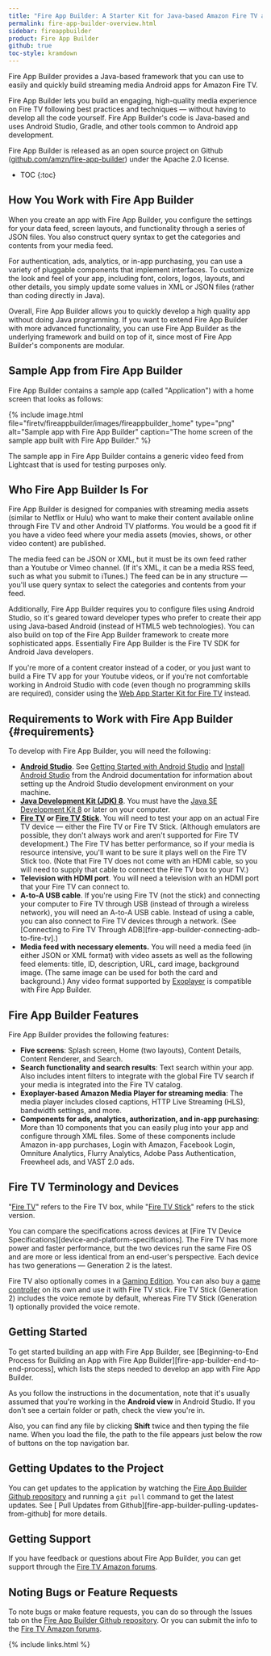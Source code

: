 ```yaml
---
title: "Fire App Builder: A Starter Kit for Java-based Amazon Fire TV and Android Apps"
permalink: fire-app-builder-overview.html
sidebar: fireappbuilder
product: Fire App Builder
github: true
toc-style: kramdown
---
```


Fire App Builder provides a Java-based framework that you can use to easily and quickly build streaming media Android apps for Amazon Fire TV. 

Fire App Builder lets you build an engaging, high-quality media experience on Fire TV following best practices and techniques &mdash; without having to develop all the code yourself. Fire App Builder's code is Java-based and uses Android Studio, Gradle, and other tools common to Android app development. 

Fire App Builder is released as an open source project on Github ([github.com/amzn/fire-app-builder](https://github.com/amzn/fire-app-builder)) under the Apache 2.0 license.

* TOC
{:toc}

## How You Work with Fire App Builder

When you create an app with Fire App Builder, you configure the settings for your data feed, screen layouts, and functionality through a series of JSON files. You also construct query syntax to get the categories and contents from your media feed.

For authentication, ads, analytics, or in-app purchasing, you can use a variety of pluggable components that implement interfaces. To customize the look and feel of your app, including font, colors, logos, layouts, and other details, you simply update some values in XML or JSON files (rather than coding directly in Java). 

Overall, Fire App Builder allows you to quickly develop a high quality app without doing Java programming. If you want to extend Fire App Builder with more advanced functionality, you can use Fire App Builder as the underlying framework and build on top of it, since most of Fire App Builder's components are modular. 

## Sample App from Fire App Builder

Fire App Builder contains a sample app (called "Application") with a home screen that looks as follows:

{% include image.html file="firetv/fireappbuilder/images/fireappbuilder_home" type="png" alt="Sample app with Fire App Builder" caption="The home screen of the sample app built with Fire App Builder." %}

The sample app in Fire App Builder contains a generic video feed from Lightcast that is used for testing purposes only.

## Who Fire App Builder Is For

Fire App Builder is designed for companies with streaming media assets (similar to Netflix or Hulu) who want to make their content available online through Fire TV and other Android TV platforms. You would be a good fit if you have a video feed where your media assets (movies, shows, or other video content) are published. 

The media feed can be JSON or XML, but it must be its own feed rather than a Youtube or Vimeo channel. (If it's XML, it can be a media RSS feed, such as what you submit to iTunes.) The feed can be in any structure &mdash; you'll use query syntax to select the categories and contents from your feed. 

Additionally, Fire App Builder requires you to configure files using Android Studio, so it's geared toward developer types who prefer to create their app using Java-based Android (instead of HTML5 web technologies). You can also build on top of the Fire App Builder framework to create more sophisticated apps. Essentially Fire App Builder is the Fire TV SDK for Android Java developers.
 
If you're more of a content creator instead of a coder, or you just want to build a Fire TV app for your Youtube videos, or if you're not comfortable working in Android Studio with code (even though no programming skills are required), consider using the [Web App Starter Kit for Fire TV](the-web-app-starter-kit-for-fire-tv) instead.

## Requirements to Work with Fire App Builder {#requirements}

To develop with Fire App Builder, you will need the following:

* **[Android Studio](http://developer.android.com/sdk/index.html)**. See [Getting Started with Android Studio](https://developer.android.com/sdk/installing/studio.html) and [Install Android Studio](https://developer.android.com/sdk/installing/index.html) from the Android documentation for information about setting up the Android Studio development environment on your machine.
* **[Java Development Kit (JDK) 8](http://www.oracle.com/technetwork/java/javase/downloads/jdk8-downloads-2133151.html)**. You must have the [Java SE Development Kit 8](http://www.oracle.com/technetwork/java/javase/downloads/jdk8-downloads-2133151.html) or later on your computer.
* **[Fire TV](https://www.amazon.com/dp/B00U3FPN4U) or [Fire TV Stick](https://www.amazon.com/Amazon-Fire-TV-Stick-Streaming-Media-Player/dp/B00GDQ0RMG)**. You will need to test your app on an actual Fire TV device &mdash; either the Fire TV or Fire TV Stick. (Although emulators are possible, they don't always work and aren't supported for Fire TV development.) The Fire TV has better performance, so if your media is resource intensive, you'll want to be sure it plays well on the Fire TV Stick too. (Note that Fire TV does not come with an HDMI cable, so you will need to supply that cable to connect the Fire TV box to your TV.)
* **Television with HDMI port**. You will need a television with an HDMI port that your Fire TV can connect to.
* **A-to-A USB cable**. If you're using Fire TV (not the stick) and connecting your computer to Fire TV through USB (instead of through a wireless network), you will need an A-to-A USB cable. Instead of using a cable, you can also connect to Fire TV devices through a network. (See [Connecting to Fire TV Through ADB][fire-app-builder-connecting-adb-to-fire-tv].)
* **Media feed with necessary elements.** You will need a media feed (in either JSON or XML format) with video assets as well as the following feed elements: title, ID, description, URL, card image, background image. (The same image can be used for both the card and background.) Any video format supported by [Exoplayer](https://google.github.io/ExoPlayer/supported-formats.html) is compatible with Fire App Builder.

## Fire App Builder Features

Fire App Builder provides the following features:

* **Five screens**: Splash screen, Home (two layouts), Content Details, Content Renderer, and Search.
* **Search functionality and search results**: Text search within your app. Also includes intent filters to integrate with the global Fire TV search if your media is integrated into the Fire TV catalog.
* **Exoplayer-based Amazon Media Player for streaming media**: The media player includes closed captions, HTTP Live Streaming (HLS), bandwidth settings, and more.
* **Components for ads, analytics, authorization, and in-app purchasing**: More than 10 components that you can easily plug into your app and configure through XML files. Some of these components include Amazon in-app purchases, Login with Amazon, Facebook Login, Omniture Analytics, Flurry Analytics, Adobe Pass Authentication, Freewheel ads, and VAST 2.0 ads.

## Fire TV Terminology and Devices

"[Fire TV](https://www.amazon.com/dp/B00U3FPN4U)" refers to the Fire TV box, while "[Fire TV Stick](https://www.amazon.com/dp/B00ZV9RDKK)" refers to the stick version. 

You can compare the specifications across devices at [Fire TV Device Specifications][device-and-platform-specifications]. The Fire TV has more power and faster performance, but the two devices run the same Fire OS and are more or less identical from an end-user's perspective. Each device has two generations &mdash; Generation 2 is the latest. 

Fire TV also optionally comes in a [Gaming Edition](https://www.amazon.com/Amazon-Fire-TV-Gaming-Edition-Streaming-Media-Player/dp/B00XNQECFM). You can also buy a [game controller](https://www.amazon.com/Amazon-Fire-Game-Controller-Alexa/dp/B00NO8LX7E) on its own and use it with Fire TV stick. Fire TV Stick (Generation 2) includes the voice remote by default, whereas Fire TV Stick (Generation 1) optionally provided the voice remote.

## Getting Started

To get started building an app with Fire App Builder, see [Beginning-to-End Process for Building an App with Fire App Builder][fire-app-builder-end-to-end-process], which lists the steps needed to develop an app with Fire App Builder.

As you follow the instructions in the documentation, note that it's usually assumed that you're working in the **Android view** in Android Studio. If you don't see a certain folder or path, check the view you're in.

Also, you can find any file by clicking **Shift** twice and then typing the file name. When you load the file, the path to the file appears just below the row of buttons on the top navigation bar.

## Getting Updates to the Project

You can get updates to the application by watching the [Fire App Builder Github repository](https://github.com/amzn/fire-app-builder) and running a `git pull` command to get the latest updates. See [
Pull Updates from Github][fire-app-builder-pulling-updates-from-github] for more details.

## Getting Support

If you have feedback or questions about Fire App Builder, you can get support through the [Fire TV Amazon forums](https://forums.developer.amazon.com/spaces/166/index.html).

## Noting Bugs or Feature Requests

To note bugs or make feature requests, you can do so through the Issues tab on the [Fire App Builder Github repository](https://github.com/amzn/fire-app-builder). Or you can submit the info to the [Fire TV Amazon forums](https://forums.developer.amazon.com/spaces/166/index.html).


{% include links.html %}
